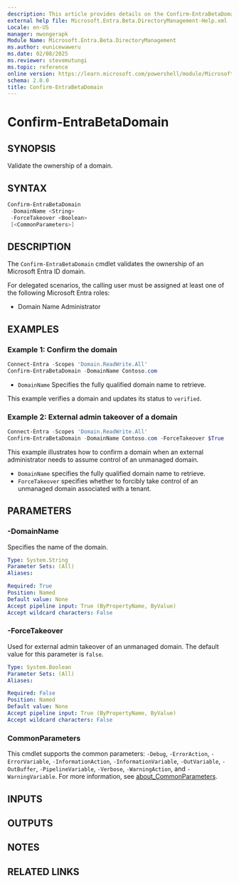 ```yaml
---
description: This article provides details on the Confirm-EntraBetaDomain command.
external help file: Microsoft.Entra.Beta.DirectoryManagement-Help.xml
Locale: en-US
manager: mwongerapk
Module Name: Microsoft.Entra.Beta.DirectoryManagement
ms.author: eunicewaweru
ms.date: 02/08/2025
ms.reviewer: stevemutungi
ms.topic: reference
online version: https://learn.microsoft.com/powershell/module/Microsoft.Entra.Beta/Confirm-EntraBetaDomain
schema: 2.0.0
title: Confirm-EntraBetaDomain
---
```


# Confirm-EntraBetaDomain

## SYNOPSIS

Validate the ownership of a domain.

## SYNTAX

```powershell
Confirm-EntraBetaDomain
 -DomainName <String>
 -ForceTakeover <Boolean>
 [<CommonParameters>]
```

## DESCRIPTION

The `Confirm-EntraBetaDomain` cmdlet validates the ownership of an Microsoft Entra ID domain.

For delegated scenarios, the calling user must be assigned at least one of the following Microsoft Entra roles:

- Domain Name Administrator

## EXAMPLES

### Example 1: Confirm the domain

```powershell
Connect-Entra -Scopes 'Domain.ReadWrite.All'
Confirm-EntraBetaDomain -DomainName Contoso.com
```

- `DomainName` Specifies the fully qualified domain name to retrieve.

This example verifies a domain and updates its status to `verified`.

### Example 2: External admin takeover of a domain

```powershell
Connect-Entra -Scopes 'Domain.ReadWrite.All'
Confirm-EntraBetaDomain -DomainName Contoso.com -ForceTakeover $True
```

This example illustrates how to confirm a domain when an external administrator needs to assume control of an unmanaged domain.

- `DomainName` specifies the fully qualified domain name to retrieve.
- `ForceTakeover` specifies whether to forcibly take control of an unmanaged domain associated with a tenant.

## PARAMETERS

### -DomainName

Specifies the name of the domain.

```yaml
Type: System.String
Parameter Sets: (All)
Aliases:

Required: True
Position: Named
Default value: None
Accept pipeline input: True (ByPropertyName, ByValue)
Accept wildcard characters: False
```

### -ForceTakeover

Used for external admin takeover of an unmanaged domain. The default value for this parameter is `false`.

```yaml
Type: System.Boolean
Parameter Sets: (All)
Aliases:

Required: False
Position: Named
Default value: None
Accept pipeline input: True (ByPropertyName, ByValue)
Accept wildcard characters: False
```

### CommonParameters

This cmdlet supports the common parameters: `-Debug`, `-ErrorAction`, `-ErrorVariable`, `-InformationAction`, `-InformationVariable`, `-OutVariable`, `-OutBuffer`, `-PipelineVariable`, `-Verbose`, `-WarningAction`, and `-WarningVariable`. For more information, see [about_CommonParameters](https://go.microsoft.com/fwlink/?LinkID=113216).

## INPUTS

## OUTPUTS

## NOTES

## RELATED LINKS

